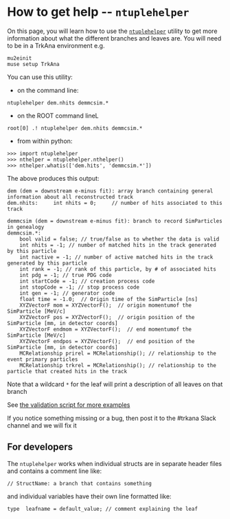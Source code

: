# How to get help -- ```ntuplehelper```

On this page, you will learn how to use the [```ntuplehelper```](../../utils/ntuplehelper.py) utility to get more information about what the different branches and leaves are. You will need to be in a TrkAna environment e.g.

```
mu2einit
muse setup TrkAna
```

You can use this utility:

* on the command line:

```
ntuplehelper dem.nhits demmcsim.*
```

* on the ROOT command lineL
```
root[0] .! ntuplehelper dem.nhits demmcsim.*
```

* from within python:

```
>>> import ntuplehelper
>>> nthelper = ntuplehelper.nthelper()
>>> nthelper.whatis(['dem.hits', 'demmcsim.*'])
```

The above produces this output:

```
dem (dem = downstream e-minus fit): array branch containing general information about all reconstructed track
dem.nhits:     int nhits = 0;     // number of hits associated to this track

demmcsim (dem = downstream e-minus fit): branch to record SimParticles in genealogy
demmcsim.*:
    bool valid = false; // true/false as to whether the data is valid
    int nhits = -1; // number of matched hits in the track generated by this particle
    int nactive = -1; // number of active matched hits in the track generated by this particle
    int rank = -1; // rank of this particle, by # of associated hits
    int pdg = -1; // true PDG code
    int startCode = -1; // creation process code
    int stopCode = -1; // stop process code
    int gen = -1; // generator code
    float time = -1.0;  // Origin time of the SimParticle [ns]
    XYZVectorF mom = XYZVectorF();  // origin momentumof the SimParticle [MeV/c]
    XYZVectorF pos = XYZVectorF();  // origin position of the SimParticle [mm, in detector coords]
    XYZVectorF endmom = XYZVectorF();  // end momentumof the SimParticle [MeV/c]
    XYZVectorF endpos = XYZVectorF();  // end position of the SimParticle [mm, in detector coords]
    MCRelationship prirel = MCRelationship(); // relationship to the event primary particles
    MCRelationship trkrel = MCRelationship(); // relationship to the particle that created hits in the track
```

Note that a wildcard ```*``` for the leaf will print a description of all leaves on that branch

See [the validation script for more examples](../../validation/ntuplehelper-test.py)


If you notice something missing or a bug, then post it to the #trkana Slack channel and we will fix it

## For developers

The ```ntuplehelper``` works when individual structs are in separate header files and contains a comment line like:

```
// StructName: a branch that contains something
```

and individual variables have their own line formatted like:

```
type  leafname = default_value; // comment explaining the leaf
```
